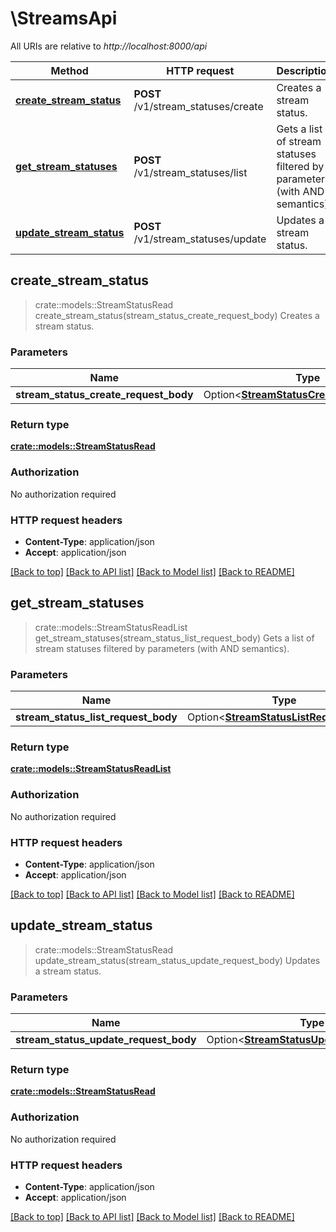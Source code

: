 # \StreamsApi

All URIs are relative to *http://localhost:8000/api*

Method | HTTP request | Description
------------- | ------------- | -------------
[**create_stream_status**](StreamsApi.md#create_stream_status) | **POST** /v1/stream_statuses/create | Creates a stream status.
[**get_stream_statuses**](StreamsApi.md#get_stream_statuses) | **POST** /v1/stream_statuses/list | Gets a list of stream statuses filtered by parameters (with AND semantics).
[**update_stream_status**](StreamsApi.md#update_stream_status) | **POST** /v1/stream_statuses/update | Updates a stream status.



## create_stream_status

> crate::models::StreamStatusRead create_stream_status(stream_status_create_request_body)
Creates a stream status.

### Parameters


Name | Type | Description  | Required | Notes
------------- | ------------- | ------------- | ------------- | -------------
**stream_status_create_request_body** | Option<[**StreamStatusCreateRequestBody**](StreamStatusCreateRequestBody.md)> |  |  |

### Return type

[**crate::models::StreamStatusRead**](StreamStatusRead.md)

### Authorization

No authorization required

### HTTP request headers

- **Content-Type**: application/json
- **Accept**: application/json

[[Back to top]](#) [[Back to API list]](../README.md#documentation-for-api-endpoints) [[Back to Model list]](../README.md#documentation-for-models) [[Back to README]](../README.md)


## get_stream_statuses

> crate::models::StreamStatusReadList get_stream_statuses(stream_status_list_request_body)
Gets a list of stream statuses filtered by parameters (with AND semantics).

### Parameters


Name | Type | Description  | Required | Notes
------------- | ------------- | ------------- | ------------- | -------------
**stream_status_list_request_body** | Option<[**StreamStatusListRequestBody**](StreamStatusListRequestBody.md)> |  |  |

### Return type

[**crate::models::StreamStatusReadList**](StreamStatusReadList.md)

### Authorization

No authorization required

### HTTP request headers

- **Content-Type**: application/json
- **Accept**: application/json

[[Back to top]](#) [[Back to API list]](../README.md#documentation-for-api-endpoints) [[Back to Model list]](../README.md#documentation-for-models) [[Back to README]](../README.md)


## update_stream_status

> crate::models::StreamStatusRead update_stream_status(stream_status_update_request_body)
Updates a stream status.

### Parameters


Name | Type | Description  | Required | Notes
------------- | ------------- | ------------- | ------------- | -------------
**stream_status_update_request_body** | Option<[**StreamStatusUpdateRequestBody**](StreamStatusUpdateRequestBody.md)> |  |  |

### Return type

[**crate::models::StreamStatusRead**](StreamStatusRead.md)

### Authorization

No authorization required

### HTTP request headers

- **Content-Type**: application/json
- **Accept**: application/json

[[Back to top]](#) [[Back to API list]](../README.md#documentation-for-api-endpoints) [[Back to Model list]](../README.md#documentation-for-models) [[Back to README]](../README.md)

